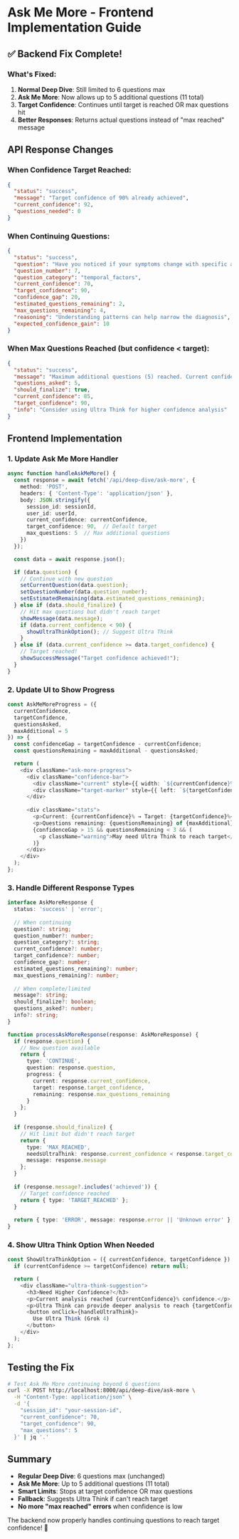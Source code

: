 # Ask Me More - Frontend Implementation Guide

## ✅ Backend Fix Complete!

### What's Fixed:
1. **Normal Deep Dive**: Still limited to 6 questions max
2. **Ask Me More**: Now allows up to 5 additional questions (11 total)
3. **Target Confidence**: Continues until target is reached OR max questions hit
4. **Better Responses**: Returns actual questions instead of "max reached" message

## API Response Changes

### When Confidence Target Reached:
```json
{
  "status": "success",
  "message": "Target confidence of 90% already achieved",
  "current_confidence": 92,
  "questions_needed": 0
}
```

### When Continuing Questions:
```json
{
  "status": "success",
  "question": "Have you noticed if your symptoms change with specific activities?",
  "question_number": 7,
  "question_category": "temporal_factors",
  "current_confidence": 70,
  "target_confidence": 90,
  "confidence_gap": 20,
  "estimated_questions_remaining": 2,
  "max_questions_remaining": 4,
  "reasoning": "Understanding patterns can help narrow the diagnosis",
  "expected_confidence_gain": 10
}
```

### When Max Questions Reached (but confidence < target):
```json
{
  "status": "success",
  "message": "Maximum additional questions (5) reached. Current confidence: 85%",
  "questions_asked": 5,
  "should_finalize": true,
  "current_confidence": 85,
  "target_confidence": 90,
  "info": "Consider using Ultra Think for higher confidence analysis"
}
```

## Frontend Implementation

### 1. Update Ask Me More Handler
```typescript
async function handleAskMeMore() {
  const response = await fetch('/api/deep-dive/ask-more', {
    method: 'POST',
    headers: { 'Content-Type': 'application/json' },
    body: JSON.stringify({
      session_id: sessionId,
      user_id: userId,
      current_confidence: currentConfidence,
      target_confidence: 90,  // Default target
      max_questions: 5  // Max additional questions
    })
  });

  const data = await response.json();

  if (data.question) {
    // Continue with new question
    setCurrentQuestion(data.question);
    setQuestionNumber(data.question_number);
    setEstimatedRemaining(data.estimated_questions_remaining);
  } else if (data.should_finalize) {
    // Hit max questions but didn't reach target
    showMessage(data.message);
    if (data.current_confidence < 90) {
      showUltraThinkOption(); // Suggest Ultra Think
    }
  } else if (data.current_confidence >= data.target_confidence) {
    // Target reached!
    showSuccessMessage("Target confidence achieved!");
  }
}
```

### 2. Update UI to Show Progress
```typescript
const AskMeMoreProgress = ({ 
  currentConfidence, 
  targetConfidence, 
  questionsAsked, 
  maxAdditional = 5 
}) => {
  const confidenceGap = targetConfidence - currentConfidence;
  const questionsRemaining = maxAdditional - questionsAsked;

  return (
    <div className="ask-more-progress">
      <div className="confidence-bar">
        <div className="current" style={{ width: `${currentConfidence}%` }} />
        <div className="target-marker" style={{ left: `${targetConfidence}%` }} />
      </div>
      
      <div className="stats">
        <p>Current: {currentConfidence}% → Target: {targetConfidence}%</p>
        <p>Questions remaining: {questionsRemaining} of {maxAdditional} additional</p>
        {confidenceGap > 15 && questionsRemaining < 3 && (
          <p className="warning">May need Ultra Think to reach target</p>
        )}
      </div>
    </div>
  );
};
```

### 3. Handle Different Response Types
```typescript
interface AskMoreResponse {
  status: 'success' | 'error';
  
  // When continuing
  question?: string;
  question_number?: number;
  question_category?: string;
  current_confidence?: number;
  target_confidence?: number;
  confidence_gap?: number;
  estimated_questions_remaining?: number;
  max_questions_remaining?: number;
  
  // When complete/limited
  message?: string;
  should_finalize?: boolean;
  questions_asked?: number;
  info?: string;
}

function processAskMoreResponse(response: AskMoreResponse) {
  if (response.question) {
    // New question available
    return { 
      type: 'CONTINUE', 
      question: response.question,
      progress: {
        current: response.current_confidence,
        target: response.target_confidence,
        remaining: response.max_questions_remaining
      }
    };
  }
  
  if (response.should_finalize) {
    // Hit limit but didn't reach target
    return { 
      type: 'MAX_REACHED',
      needsUltraThink: response.current_confidence < response.target_confidence,
      message: response.message
    };
  }
  
  if (response.message?.includes('achieved')) {
    // Target confidence reached
    return { type: 'TARGET_REACHED' };
  }
  
  return { type: 'ERROR', message: response.error || 'Unknown error' };
}
```

### 4. Show Ultra Think Option When Needed
```typescript
const ShowUltraThinkOption = ({ currentConfidence, targetConfidence }) => {
  if (currentConfidence >= targetConfidence) return null;

  return (
    <div className="ultra-think-suggestion">
      <h3>Need Higher Confidence?</h3>
      <p>Current analysis reached {currentConfidence}% confidence.</p>
      <p>Ultra Think can provide deeper analysis to reach {targetConfidence}%.</p>
      <button onClick={handleUltraThink}>
        Use Ultra Think (Grok 4)
      </button>
    </div>
  );
};
```

## Testing the Fix

```bash
# Test Ask Me More continuing beyond 6 questions
curl -X POST http://localhost:8000/api/deep-dive/ask-more \
  -H "Content-Type: application/json" \
  -d '{
    "session_id": "your-session-id",
    "current_confidence": 70,
    "target_confidence": 90,
    "max_questions": 5
  }' | jq '.'
```

## Summary

- **Regular Deep Dive**: 6 questions max (unchanged)
- **Ask Me More**: Up to 5 additional questions (11 total)
- **Smart Limits**: Stops at target confidence OR max questions
- **Fallback**: Suggests Ultra Think if can't reach target
- **No more "max reached" errors** when confidence is low

The backend now properly handles continuing questions to reach target confidence! 🎉